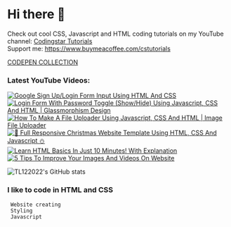 # Hi there 👋

Check out cool CSS, Javascript and HTML coding tutorials on my YouTube channel: [Codingstar Tutorials](https://www.youtube.com/@CodingstarTutorials) <br>
Support me: https://www.buymeacoffee.com/cstutorials

[CODEPEN COLLECTION](https://codepen.io/collection/gYGjEB)

### Latest YouTube Videos: <br>

<!-- BEGIN YOUTUBE-CARDS -->
[![Google Sign Up/Login Form Input Using HTML And CSS](https://ytcards.demolab.com/?id=KKwL5zMs38E&title=Google+Sign+Up%2FLogin+Form+Input+Using+HTML+And+CSS&lang=en&timestamp=1668918622&background_color=%230d1117&title_color=%23ffffff&stats_color=%23dedede&width=250 "Google Sign Up/Login Form Input Using HTML And CSS")](https://www.youtube.com/watch?v=KKwL5zMs38E)
[![Login Form With Password Toggle (Show/Hide) Using Javascript, CSS And HTML | Glassmorphism Design](https://ytcards.demolab.com/?id=hIYFdQRqNn4&title=Login+Form+With+Password+Toggle+%28Show%2FHide%29+Using+Javascript%2C+CSS+And+HTML+%7C+Glassmorphism+Design&lang=en&timestamp=1668686633&background_color=%230d1117&title_color=%23ffffff&stats_color=%23dedede&width=250 "Login Form With Password Toggle (Show/Hide) Using Javascript, CSS And HTML | Glassmorphism Design")](https://www.youtube.com/watch?v=hIYFdQRqNn4)
[![How To Make A File Uploader Using Javascript, CSS And HTML | Image File Uploader](https://ytcards.demolab.com/?id=pxYhdT5cxKI&title=How+To+Make+A+File+Uploader+Using+Javascript%2C+CSS+And+HTML+%7C+Image+File+Uploader&lang=en&timestamp=1668582048&background_color=%230d1117&title_color=%23ffffff&stats_color=%23dedede&width=250 "How To Make A File Uploader Using Javascript, CSS And HTML | Image File Uploader")](https://www.youtube.com/watch?v=pxYhdT5cxKI)
[![🎄 Full Responsive Christmas Website Template Using HTML, CSS And Javascript ⛄](https://ytcards.demolab.com/?id=jjslzo4TWk4&title=%F0%9F%8E%84+Full+Responsive+Christmas+Website+Template+Using+HTML%2C+CSS+And+Javascript+%E2%9B%84&lang=en&timestamp=1668508035&background_color=%230d1117&title_color=%23ffffff&stats_color=%23dedede&width=250 "🎄 Full Responsive Christmas Website Template Using HTML, CSS And Javascript ⛄")](https://www.youtube.com/watch?v=jjslzo4TWk4)
[![Learn HTML Basics In Just 10 Minutes! With Explanation](https://ytcards.demolab.com/?id=7llRJvSv00U&title=Learn+HTML+Basics+In+Just+10+Minutes%21+With+Explanation&lang=en&timestamp=1668224363&background_color=%230d1117&title_color=%23ffffff&stats_color=%23dedede&width=250 "Learn HTML Basics In Just 10 Minutes! With Explanation")](https://www.youtube.com/watch?v=7llRJvSv00U)
[![5 Tips To Improve Your Images And Videos On Website](https://ytcards.demolab.com/?id=MAb9oHmf4Jc&title=5+Tips+To+Improve+Your+Images+And+Videos+On+Website&lang=en&timestamp=1668048241&background_color=%230d1117&title_color=%23ffffff&stats_color=%23dedede&width=250 "5 Tips To Improve Your Images And Videos On Website")](https://www.youtube.com/watch?v=MAb9oHmf4Jc)
<!-- END YOUTUBE-CARDS -->


 <a> <img alt = "TL122022's GitHub stats" src="https://readme-typing-svg.herokuapp.com?font=rubik&color=ADBAC7&center=true&vCenter=true&lines=I+am+a+coder;I+am+a+creator;I+am+a+designer"></a>

 ### I like to code in HTML and CSS

```
 Website creating
 Styling
 Javascript
```
